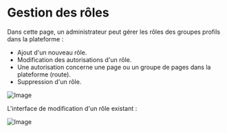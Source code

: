 # Gestion des rôles

Dans cette page, un administrateur peut gérer les rôles des groupes profils dans la plateforme :
* Ajout d'un nouveau rôle.
* Modification des autorisations d'un rôle.
* Une autorisation concerne une page ou un groupe de pages dans la plateforme (route).
* Suppression d'un rôle.

![Image](/images/administration/admin-roles.png)

L'interface de modification d'un rôle existant :

![Image](/images/administration/admin-roles-edit.png)
